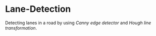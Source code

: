 # Lane-Detection
Detecting lanes in a road by using _Canny edge detector_ and _Hough line transformation_.  
